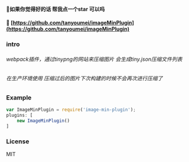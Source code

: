 
#### 🍂如果你觉得好的话 帮我点一个star 可以吗
#### 🍂 [https://github.com/tanyoumei/imageMinPlugin](https://github.com/tanyoumei/imageMinPlugin)


### intro
###### webpack插件，通过tinypng的网站来压缩图片 会生成tiny.json压缩文件列表
###### 在生产环境使用 压缩过后的图片下次构建的时候不会再次进行压缩了

### Example

```js
var ImageMinPlugin = require('image-min-plugin');
plugins: [
    new ImageMinPlugin()
]
```

### License
  MIT